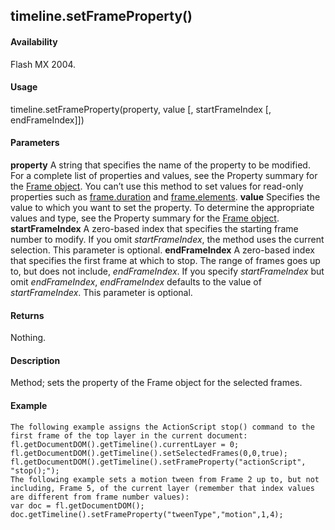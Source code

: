 ## timeline.setFrameProperty()

#### Availability

Flash MX 2004.

#### Usage

timeline.setFrameProperty(property, value \[, startFrameIndex \[, endFrameIndex\]\])

#### Parameters

**property** A string that specifies the name of the property to be modified. For a complete list of properties and values, see the Property summary for the [Frame object](#_bookmark595).
You can’t use this method to set values for read-only properties such as [frame.duration](#_bookmark602) and [frame.elements](#_bookmark604).
**value** Specifies the value to which you want to set the property. To determine the appropriate values and type, see the Property summary for the [Frame object](#_bookmark595).
**startFrameIndex** A zero-based index that specifies the starting frame number to modify. If you omit
*startFrameIndex*, the method uses the current selection. This parameter is optional.
**endFrameIndex** A zero-based index that specifies the first frame at which to stop. The range of frames goes up to, but does not include, *endFrameIndex*. If you specify *startFrameIndex* but omit *endFrameIndex*, *endFrameIndex* defaults to the value of *startFrameIndex*. This parameter is optional.

#### Returns

Nothing.

#### Description

Method; sets the property of the Frame object for the selected frames.

#### Example

```
The following example assigns the ActionScript stop() command to the first frame of the top layer in the current document:
fl.getDocumentDOM().getTimeline().currentLayer = 0; fl.getDocumentDOM().getTimeline().setSelectedFrames(0,0,true); fl.getDocumentDOM().getTimeline().setFrameProperty("actionScript", "stop();");
The following example sets a motion tween from Frame 2 up to, but not including, Frame 5, of the current layer (remember that index values are different from frame number values):
var doc = fl.getDocumentDOM(); doc.getTimeline().setFrameProperty("tweenType","motion",1,4);

```